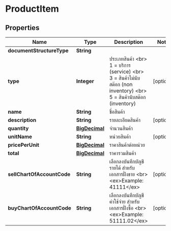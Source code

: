 

# ProductItem

## Properties

Name | Type | Description | Notes
------------ | ------------- | ------------- | -------------
**documentStructureType** | **String** |  | 
**type** | **Integer** | ประเภทสินค้า &lt;br&gt; 1 &#x3D; บริการ (service) &lt;br&gt; 3 &#x3D; สินค้าไม่นับสต๊อก (non inventory) &lt;br&gt; 5 &#x3D; สินค้านับสต๊อก (inventory) |  [optional]
**name** | **String** | ชื่อสินค้า | 
**description** | **String** | รายละเอียดสินค้า |  [optional]
**quantity** | [**BigDecimal**](BigDecimal.md) | จำนวนสินค้า | 
**unitName** | **String** | หน่วยสินค้า |  [optional]
**pricePerUnit** | [**BigDecimal**](BigDecimal.md) | ราคาสินค้าต่อหน่วย | 
**total** | [**BigDecimal**](BigDecimal.md) | ราคารวมสินค้า | 
**sellChartOfAccountCode** | **String** | เลือกลงบันทึกบัญชีรายได้ สำหรับเอกสารฝั่งขาย &lt;br&gt; &lt;ex&gt;Example: 41111&lt;/ex&gt; |  [optional]
**buyChartOfAccountCode** | **String** | เลือกลงบันทึกบัญชีค่าใช้จ่าย สำหรับเอกสารฝั่งซื้อ &lt;br&gt; &lt;ex&gt;Example: 51111.02&lt;/ex&gt; |  [optional]




